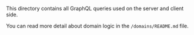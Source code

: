 This directory contains all GraphQL queries used on the server and client side. 

You can read more detail about domain logic in the `/domains/README.md` file.
